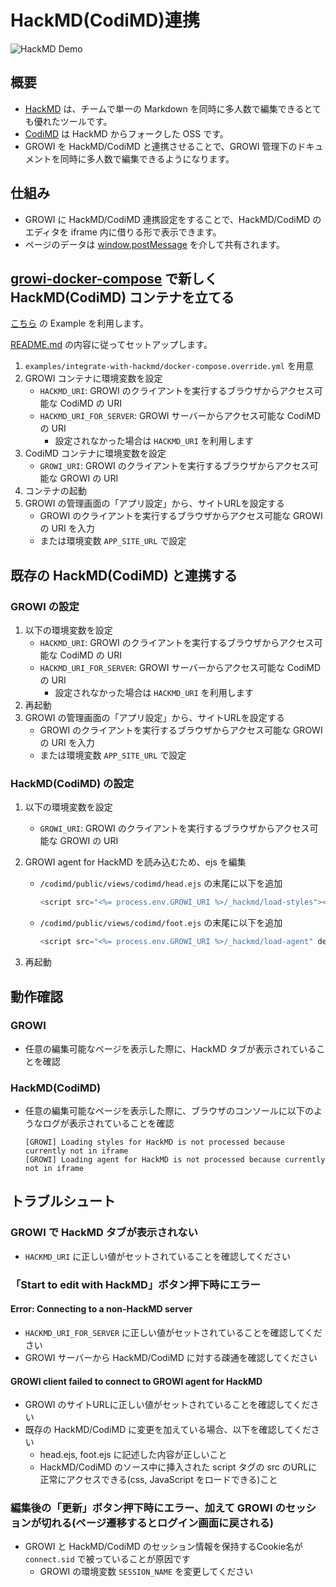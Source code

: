 # HackMD(CodiMD)連携

<img :src="$withBase('/assets/images/hackmd-demo.gif')" alt="HackMD Demo">

## 概要

- [HackMD](https://hackmd.io) は、チームで単一の Markdown を同時に多人数で編集できるとても優れたツールです。
- [CodiMD](https://github.com/hackmdio/codimd) は HackMD からフォークした OSS です。
- GROWI を HackMD/CodiMD と連携させることで、GROWI 管理下のドキュメントを同時に多人数で編集できるようになります。

## 仕組み

- GROWI に HackMD/CodiMD 連携設定をすることで、HackMD/CodiMD のエディタを iframe 内に借りる形で表示できます。
- ページのデータは [window.postMessage](https://developer.mozilla.org/ja/docs/Web/API/Window/postMessage) を介して共有されます。


## [growi-docker-compose](/ja/admin-guide/getting-started/docker-compose.html) で新しく HackMD(CodiMD) コンテナを立てる

[こちら](https://github.com/weseek/growi-docker-compose/tree/master/examples/integrate-with-hackmd) の Example を利用します。

[README.md](https://github.com/weseek/growi-docker-compose/blob/master/examples/integrate-with-hackmd/README.md) の内容に従ってセットアップします。

1. `examples/integrate-with-hackmd/docker-compose.override.yml` を用意
2. GROWI コンテナに環境変数を設定
    - `HACKMD_URI`: GROWI のクライアントを実行するブラウザからアクセス可能な CodiMD の URI
    - `HACKMD_URI_FOR_SERVER`: GROWI サーバーからアクセス可能な CodiMD の URI
        - 設定されなかった場合は `HACKMD_URI` を利用します
3. CodiMD コンテナに環境変数を設定
    - `GROWI_URI`: GROWI のクライアントを実行するブラウザからアクセス可能な GROWI の URI
4. コンテナの起動
5. GROWI の管理画面の「アプリ設定」から、サイトURLを設定する
    - GROWI のクライアントを実行するブラウザからアクセス可能な GROWI の URI を入力
    - または環境変数 `APP_SITE_URL` で設定

## 既存の HackMD(CodiMD) と連携する

### GROWI の設定

1. 以下の環境変数を設定
    - `HACKMD_URI`: GROWI のクライアントを実行するブラウザからアクセス可能な CodiMD の URI
    - `HACKMD_URI_FOR_SERVER`: GROWI サーバーからアクセス可能な CodiMD の URI
        - 設定されなかった場合は `HACKMD_URI` を利用します
2. 再起動
3. GROWI の管理画面の「アプリ設定」から、サイトURLを設定する
    - GROWI のクライアントを実行するブラウザからアクセス可能な GROWI の URI を入力
    - または環境変数 `APP_SITE_URL` で設定

### HackMD(CodiMD) の設定

1. 以下の環境変数を設定
    - `GROWI_URI`: GROWI のクライアントを実行するブラウザからアクセス可能な GROWI の URI
2. GROWI agent for HackMD を読み込むため、ejs を編集
    - `/codimd/public/views/codimd/head.ejs` の末尾に以下を追加

        ```javascript
        <script src="<%= process.env.GROWI_URI %>/_hackmd/load-styles"></script>
        ```

    - `/codimd/public/views/codimd/foot.ejs` の末尾に以下を追加

        ```javascript
        <script src="<%= process.env.GROWI_URI %>/_hackmd/load-agent" defer></script>
        ```

3. 再起動

## 動作確認

### GROWI

- 任意の編集可能なページを表示した際に、HackMD タブが表示されていることを確認

### HackMD(CodiMD)

- 任意の編集可能なページを表示した際に、ブラウザのコンソールに以下のようなログが表示されていることを確認

    ```
    [GROWI] Loading styles for HackMD is not processed because currently not in iframe
    [GROWI] Loading agent for HackMD is not processed because currently not in iframe
    ```

## トラブルシュート

### GROWI で HackMD タブが表示されない

- `HACKMD_URI` に正しい値がセットされていることを確認してください

### 「Start to edit with HackMD」ボタン押下時にエラー

#### Error: Connecting to a non-HackMD server

- `HACKMD_URI_FOR_SERVER` に正しい値がセットされていることを確認してください
- GROWI サーバーから HackMD/CodiMD に対する疎通を確認してください

#### GROWI client failed to connect to GROWI agent for HackMD

- GROWI のサイトURLに正しい値がセットされていることを確認してください
- 既存の HackMD/CodiMD に変更を加えている場合、以下を確認してください
  - head.ejs, foot.ejs に記述した内容が正しいこと
  - HackMD/CodiMD のソース中に挿入された script タグの src のURLに正常にアクセスできる(css, JavaScript をロードできる)こと

### 編集後の「更新」ボタン押下時にエラー、加えて GROWI のセッションが切れる(ページ遷移するとログイン画面に戻される)

- GROWI と HackMD/CodiMD のセッション情報を保持するCookie名が `connect.sid` で被っていることが原因です
  - GROWI の環境変数 `SESSION_NAME` を変更してください

